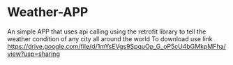 # Weather-APP
An simple APP that uses api calling using the retrofit library to tell the weather condition of any city all around the world
To download use link
https://drive.google.com/file/d/1mYsEVgs9SpquOp_G_oP5cU4bGMkpMFha/view?usp=sharing

